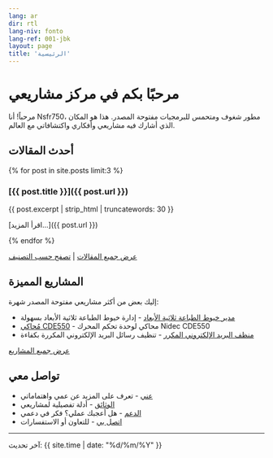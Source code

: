 ```yaml
---
lang: ar
dir: rtl
lang-niv: fonto
lang-ref: 001-jbk
layout: page
title: 'الرئيسية'
---
```


# مرحبًا بكم في مركز مشاريعي

مرحباً! أنا Nsfr750، مطور شغوف ومتحمس للبرمجيات مفتوحة المصدر. هذا هو المكان الذي أشارك فيه مشاريعي وأفكاري واكتشافاتي مع العالم.

## أحدث المقالات

{% for post in site.posts limit:3 %}
### [{{ post.title }}]({{ post.url }})

{{ post.excerpt | strip_html | truncatewords: 30 }}

[اقرأ المزيد...]({{ post.url }})

{% endfor %}

[عرض جميع المقالات](/blog) | [تصفح حسب التصنيف](/categories)

## المشاريع المميزة

إليك بعض من أكثر مشاريعي مفتوحة المصدر شهرة:

- [مدير خيوط الطباعة ثلاثية الأبعاد](https://github.com/Nsfr750/3D_Filament_Manager) - إدارة خيوط الطباعة ثلاثية الأبعاد بسهولة
- [مُحاكي CDE550](https://github.com/Nsfr750/CDE550-sim) - محاكي لوحدة تحكم المحرك Nidec CDE550
- [منظف البريد الإلكتروني المكرر](https://github.com/Nsfr750/EmailDuplicateCleaner) - تنظيف رسائل البريد الإلكتروني المكررة بكفاءة

[عرض جميع المشاريع](/projects)

## تواصل معي

- [عني](/about) - تعرف على المزيد عن عمي واهتماماتي
- [الوثائق](/docs) - أدلة تفصيلية لمشاريعي
- [الدعم](/support) - هل أعجبك عملي؟ فكر في دعمي
- [اتصل بي](/contact) - للتعاون أو الاستفسارات

---

آخر تحديث: {{ site.time | date: "%d/%m/%Y" }}
